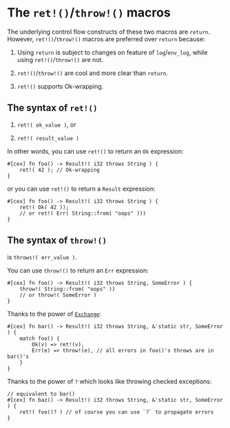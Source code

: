 # The `ret!()`/`throw!()` macros

The underlying control flow constructs of these two macros are `return`.
However, `ret!()`/`throw!()` macros are preferred over `return` because:

1. Using `return` is subject to changes on feature of `log`/`env_log`, while
using `ret!()`/`throw!()` are not.

2. `ret!()`/`throw!()` are cool and more clear than `return`.

3. `ret!()` supports Ok-wrapping.

## The syntax of `ret!()`

1. `ret!( ok_value )`, or

2. `ret!( result_value )`

In other words, you can use `ret!()` to return an `Ok` expression:

```rust,no_run
#[cex] fn foo() -> Result!( i32 throws String ) {
    ret!( 42 ); // Ok-wrapping
}
```

or you can use `ret!()` to return a `Result` expression:

```rust,no_run
#[cex] fn foo() -> Result!( i32 throws String ) {
    ret!( Ok( 42 ));
    // or ret!( Err( String::from( "oops" )))
}
```

## The syntax of `throw!()`

is `throws!( err_value )`.

You can use `throw!()` to return an `Err` expression:

```rust,no_run
#[cex] fn foo() -> Result!( i32 throws String, SomeError ) {
    throw!( String::from( "oops" ))
    // or throw!( SomeError )
}
```

Thanks to the power of [`Exchange`](./exchange.md):

```rust,no_run
#[cex] fn bar() -> Result!( i32 throws String, &'static str, SomeError ) {
    match foo() {
        Ok(v) => ret!(v),
        Err(e) => throw!(e), // all errors in foo()'s throws are in bar()'s
    }
}
```

Thanks to the power of `?` which looks like throwing checked exceptions:

```rust,no_run
// equivalent to bar()
#[cex] fn baz() -> Result!( i32 throws String, &'static str, SomeError ) {
    ret!( foo()? ) // of course you can use `?` to propagate errors
}
```
